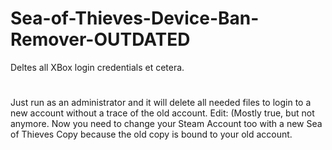 # Sea-of-Thieves-Device-Ban-Remover-OUTDATED
Deltes all XBox login credentials et cetera.


#
Just run as an administrator and it will delete all needed files to login to a new account without a trace of the old account. 
Edit: (Mostly true, but not anymore. Now you need to change your Steam Account too with a new Sea of Thieves Copy because the old copy is bound to your old account. 
